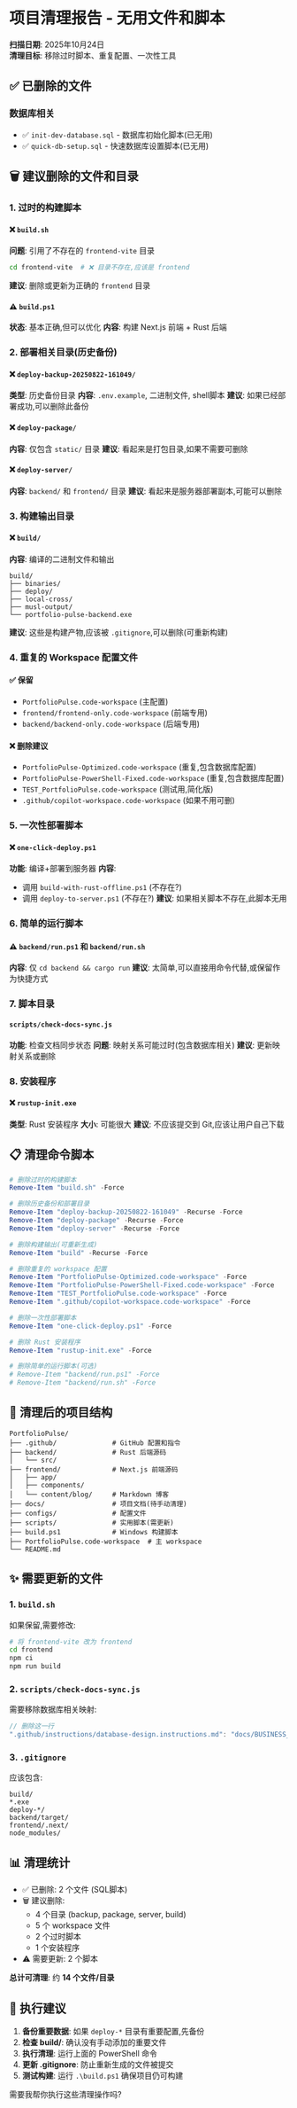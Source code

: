# 项目清理报告 - 无用文件和脚本

**扫描日期**: 2025年10月24日  
**清理目标**: 移除过时脚本、重复配置、一次性工具

## ✅ 已删除的文件

### 数据库相关
- ✅ `init-dev-database.sql` - 数据库初始化脚本(已无用)
- ✅ `quick-db-setup.sql` - 快速数据库设置脚本(已无用)

## 🗑️ 建议删除的文件和目录

### 1. 过时的构建脚本

#### ❌ `build.sh` 
**问题**: 引用了不存在的 `frontend-vite` 目录
```bash
cd frontend-vite  # ❌ 目录不存在,应该是 frontend
```
**建议**: 删除或更新为正确的 `frontend` 目录

#### ⚠️ `build.ps1`
**状态**: 基本正确,但可以优化
**内容**: 构建 Next.js 前端 + Rust 后端

### 2. 部署相关目录(历史备份)

#### ❌ `deploy-backup-20250822-161049/`
**类型**: 历史备份目录
**内容**: `.env.example`, 二进制文件, shell脚本
**建议**: 如果已经部署成功,可以删除此备份

#### ❌ `deploy-package/`
**内容**: 仅包含 `static/` 目录
**建议**: 看起来是打包目录,如果不需要可删除

#### ❌ `deploy-server/`
**内容**: `backend/` 和 `frontend/` 目录
**建议**: 看起来是服务器部署副本,可能可以删除

### 3. 构建输出目录

#### ❌ `build/`
**内容**: 编译的二进制文件和输出
```
build/
├── binaries/
├── deploy/
├── local-cross/
├── musl-output/
└── portfolio-pulse-backend.exe
```
**建议**: 这些是构建产物,应该被 `.gitignore`,可以删除(可重新构建)

### 4. 重复的 Workspace 配置文件

#### ✅ 保留
- `PortfolioPulse.code-workspace` (主配置)
- `frontend/frontend-only.code-workspace` (前端专用)
- `backend/backend-only.code-workspace` (后端专用)

#### ❌ 删除建议
- `PortfolioPulse-Optimized.code-workspace` (重复,包含数据库配置)
- `PortfolioPulse-PowerShell-Fixed.code-workspace` (重复,包含数据库配置)
- `TEST_PortfolioPulse.code-workspace` (测试用,简化版)
- `.github/copilot-workspace.code-workspace` (如果不用可删)

### 5. 一次性部署脚本

#### ❌ `one-click-deploy.ps1`
**功能**: 编译+部署到服务器
**内容**: 
- 调用 `build-with-rust-offline.ps1` (不存在?)
- 调用 `deploy-to-server.ps1` (不存在?)
**建议**: 如果相关脚本不存在,此脚本无用

### 6. 简单的运行脚本

#### ⚠️ `backend/run.ps1` 和 `backend/run.sh`
**内容**: 仅 `cd backend && cargo run`
**建议**: 太简单,可以直接用命令代替,或保留作为快捷方式

### 7. 脚本目录

#### `scripts/check-docs-sync.js`
**功能**: 检查文档同步状态
**问题**: 映射关系可能过时(包含数据库相关)
**建议**: 更新映射关系或删除

### 8. 安装程序

#### ❌ `rustup-init.exe`
**类型**: Rust 安装程序
**大小**: 可能很大
**建议**: 不应该提交到 Git,应该让用户自己下载

## 📋 清理命令脚本

```powershell
# 删除过时的构建脚本
Remove-Item "build.sh" -Force

# 删除历史备份和部署目录
Remove-Item "deploy-backup-20250822-161049" -Recurse -Force
Remove-Item "deploy-package" -Recurse -Force
Remove-Item "deploy-server" -Recurse -Force

# 删除构建输出(可重新生成)
Remove-Item "build" -Recurse -Force

# 删除重复的 workspace 配置
Remove-Item "PortfolioPulse-Optimized.code-workspace" -Force
Remove-Item "PortfolioPulse-PowerShell-Fixed.code-workspace" -Force
Remove-Item "TEST_PortfolioPulse.code-workspace" -Force
Remove-Item ".github/copilot-workspace.code-workspace" -Force

# 删除一次性部署脚本
Remove-Item "one-click-deploy.ps1" -Force

# 删除 Rust 安装程序
Remove-Item "rustup-init.exe" -Force

# 删除简单的运行脚本(可选)
# Remove-Item "backend/run.ps1" -Force
# Remove-Item "backend/run.sh" -Force
```

## 🎯 清理后的项目结构

```
PortfolioPulse/
├── .github/              # GitHub 配置和指令
├── backend/              # Rust 后端源码
│   └── src/
├── frontend/             # Next.js 前端源码
│   ├── app/
│   ├── components/
│   └── content/blog/     # Markdown 博客
├── docs/                 # 项目文档(待手动清理)
├── configs/              # 配置文件
├── scripts/              # 实用脚本(需更新)
├── build.ps1             # Windows 构建脚本
├── PortfolioPulse.code-workspace  # 主 workspace
└── README.md
```

## ✨ 需要更新的文件

### 1. `build.sh` 
如果保留,需要修改:
```bash
# 将 frontend-vite 改为 frontend
cd frontend
npm ci
npm run build
```

### 2. `scripts/check-docs-sync.js`
需要移除数据库相关映射:
```javascript
// 删除这一行
".github/instructions/database-design.instructions.md": "docs/BUSINESS_LOGIC_DESIGN.md",
```

### 3. `.gitignore`
应该包含:
```
build/
*.exe
deploy-*/
backend/target/
frontend/.next/
node_modules/
```

## 📊 清理统计

- ✅ 已删除: 2 个文件 (SQL脚本)
- 🗑️ 建议删除: 
  - 4 个目录 (backup, package, server, build)
  - 5 个 workspace 文件
  - 2 个过时脚本
  - 1 个安装程序
- ⚠️ 需要更新: 2 个脚本

**总计可清理**: 约 **14 个文件/目录**

## 🚀 执行建议

1. **备份重要数据**: 如果 `deploy-*` 目录有重要配置,先备份
2. **检查 build/**: 确认没有手动添加的重要文件
3. **执行清理**: 运行上面的 PowerShell 命令
4. **更新 .gitignore**: 防止重新生成的文件被提交
5. **测试构建**: 运行 `.\build.ps1` 确保项目仍可构建

需要我帮你执行这些清理操作吗?
